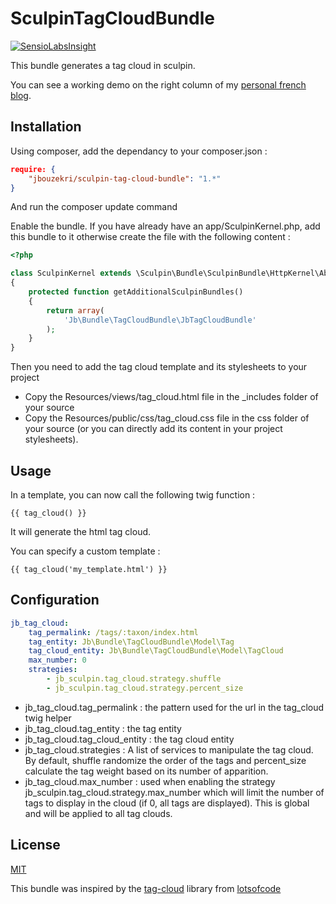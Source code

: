 SculpinTagCloudBundle
=====================

[![SensioLabsInsight](https://insight.sensiolabs.com/projects/b3002a16-5eb1-44ee-bbe4-6d45421a956f/mini.png)](https://insight.sensiolabs.com/projects/b3002a16-5eb1-44ee-bbe4-6d45421a956f)

This bundle generates a tag cloud in sculpin.

You can see a working demo on the right column of my [personal french blog](http://blog.bouzekri.net).

Installation
------------

Using composer, add the dependancy to your composer.json :

``` json
require: {
    "jbouzekri/sculpin-tag-cloud-bundle": "1.*"
}
```

And run the composer update command

Enable the bundle. If you have already have an app/SculpinKernel.php, add this bundle to it otherwise create the file with the following content :

``` php
<?php

class SculpinKernel extends \Sculpin\Bundle\SculpinBundle\HttpKernel\AbstractKernel
{
    protected function getAdditionalSculpinBundles()
    {
        return array(
            'Jb\Bundle\TagCloudBundle\JbTagCloudBundle'
        );
    }
}
```

Then you need to add the tag cloud template and its stylesheets to your project
* Copy the Resources/views/tag_cloud.html file in the _includes folder of your source
* Copy the Resources/public/css/tag_cloud.css file in the css folder of your source (or you can directly add its content in your project stylesheets).

Usage
-----

In a template, you can now call the following twig function :

``` twig
{{ tag_cloud() }}
```

It will generate the html tag cloud.

You can specify a custom template :

``` twig
{{ tag_cloud('my_template.html') }}
```

Configuration
-------------

``` yml
jb_tag_cloud:
    tag_permalink: /tags/:taxon/index.html
    tag_entity: Jb\Bundle\TagCloudBundle\Model\Tag
    tag_cloud_entity: Jb\Bundle\TagCloudBundle\Model\TagCloud
    max_number: 0
    strategies:
        - jb_sculpin.tag_cloud.strategy.shuffle
        - jb_sculpin.tag_cloud.strategy.percent_size
```

* jb_tag_cloud.tag_permalink : the pattern used for the url in the tag_cloud twig helper
* jb_tag_cloud.tag_entity : the tag entity
* jb_tag_cloud.tag_cloud_entity : the tag cloud entity
* jb_tag_cloud.strategies : A list of services to manipulate the tag cloud. By default, shuffle randomize the order of the tags and percent_size calculate the tag weight based on its number of apparition.
* jb_tag_cloud.max_number : used when enabling the strategy jb_sculpin.tag_cloud.strategy.max_number which will limit the number of tags to display in the cloud (if 0, all tags are displayed). This is global and will be applied to all tag clouds.

License
-------

[MIT](LICENSE)

This bundle was inspired by the [tag-cloud](https://github.com/lotsofcode/tag-cloud) library from [lotsofcode](https://github.com/lotsofcode)
